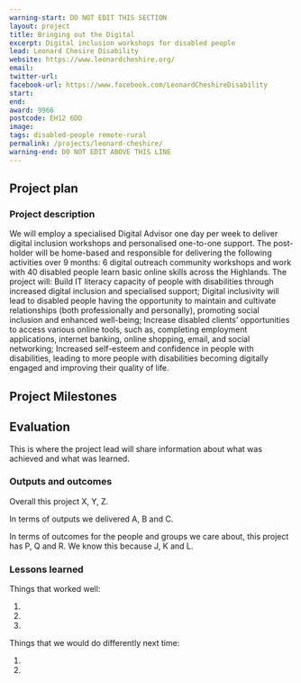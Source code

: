 ```yaml
---
warning-start: DO NOT EDIT THIS SECTION
layout: project
title: Bringing out the Digital
excerpt: Digital inclusion workshops for disabled people
lead: Leonard Chesire Disability
website: https://www.leonardcheshire.org/
email: 
twitter-url: 
facebook-url: https://www.facebook.com/LeonardCheshireDisability
start: 
end: 
award: 9966
postcode: EH12 6DD
image:
tags: disabled-people remote-rural
permalink: /projects/leonard-cheshire/ 
warning-end: DO NOT EDIT ABOVE THIS LINE
---
```


## Project plan


### Project description

We will employ a specialised Digital Advisor one day per week to deliver digital inclusion workshops and personalised one-to-one support.  The post-holder will be home-based and responsible for delivering the following activities over 9 months:  6 digital outreach community workshops and work with 40 disabled people learn basic online skills across the Highlands.  The project will: Build IT literacy capacity of people with disabilities through increased digital inclusion and specialised support; Digital inclusivity will lead to disabled people having the opportunity to maintain and cultivate relationships (both professionally and personally), promoting social inclusion and enhanced well-being; Increase disabled clients’ opportunities to access various online tools, such as, completing employment applications, internet banking, online shopping, email, and social networking; Increased self-esteem and confidence in people with disabilities, leading to more people with disabilities becoming digitally engaged and improving their quality of life.

## Project Milestones




## Evaluation

This is where the project lead will share information about what was achieved and what was learned.

### Outputs and outcomes

Overall this project X, Y, Z.

In terms of outputs we delivered A, B and C.

In terms of outcomes for the people and groups we care about, this project has P, Q and R. We know this because J, K and L.

### Lessons learned

Things that worked well:

1. 
2. 
3. 

Things that we would do differently next time:

1. 
2. 

